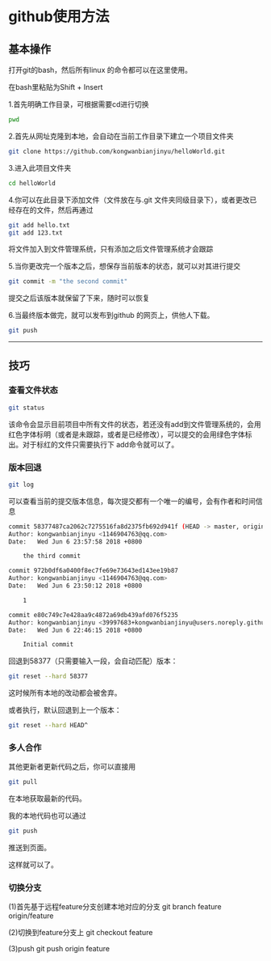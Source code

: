 github使用方法
===

基本操作
---

打开git的bash，然后所有linux 的命令都可以在这里使用。

在bash里粘贴为Shift + Insert

1.首先明确工作目录，可根据需要cd进行切换

```bash
pwd
```

2.首先从网址克隆到本地，会自动在当前工作目录下建立一个项目文件夹

```bash
git clone https://github.com/kongwanbianjinyu/helloWorld.git
```

3.进入此项目文件夹

```bash
cd helloWorld
```

4.你可以在此目录下添加文件（文件放在与.git 文件夹同级目录下），或者更改已经存在的文件，然后再通过

```bash
git add hello.txt
git add 123.txt
```

将文件加入到文件管理系统，只有添加之后文件管理系统才会跟踪

5.当你更改完一个版本之后，想保存当前版本的状态，就可以对其进行提交

```bash
git commit -m "the second commit"
```

提交之后该版本就保留了下来，随时可以恢复

6.当最终版本做完，就可以发布到github 的网页上，供他人下载。

```bash
git push
```

------

技巧
---

### 查看文件状态

```bash
git status
```

该命令会显示目前项目中所有文件的状态，若还没有add到文件管理系统的，会用红色字体标明（或者是未跟踪，或者是已经修改），可以提交的会用绿色字体标出。对于标红的文件只需要执行下 add命令就可以了。

### 版本回退

```bash
git log
```

可以查看当前的提交版本信息，每次提交都有一个唯一的编号，会有作者和时间信息

```bash
commit 58377487ca2062c7275516fa8d2375fb692d941f (HEAD -> master, origin/master,                        origin/HEAD)
Author: kongwanbianjinyu <1146904763@qq.com>
Date:   Wed Jun 6 23:57:58 2018 +0800

    the third commit

commit 972b0df6a0400f8ec7fe69e73643ed143ee19b87
Author: kongwanbianjinyu <1146904763@qq.com>
Date:   Wed Jun 6 23:50:12 2018 +0800

    1

commit e80c749c7e428aa9c4872a69db439afd076f5235
Author: kongwanbianjinyu <39997683+kongwanbianjinyu@users.noreply.github.com>
Date:   Wed Jun 6 22:46:15 2018 +0800

    Initial commit
```

回退到58377（只需要输入一段，会自动匹配）版本：

```bash
git reset --hard 58377
```

这时候所有本地的改动都会被舍弃。

或者执行，默认回退到上一个版本：

```bash
git reset --hard HEAD^
```

### 多人合作

其他更新者更新代码之后，你可以直接用

```bash
git pull
```

在本地获取最新的代码。

我的本地代码也可以通过

```bash
git push 
```

推送到页面。

这样就可以了。

### 切换分支

(1)首先基于远程feature分支创建本地对应的分支
git branch feature origin/feature

(2)切换到feature分支上
git checkout feature

(3)push
git push origin feature































